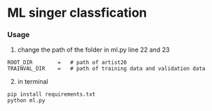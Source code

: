 # ML singer classfication
### Usage
1. change the path of the folder in ml.py line 22 and 23
```
ROOT_DIR        =   # path of artist20
TRAINVAL_DIR    =   # path of training data and validation data
```
2. in terminal
```
pip install requirements.txt
python ml.py
```
